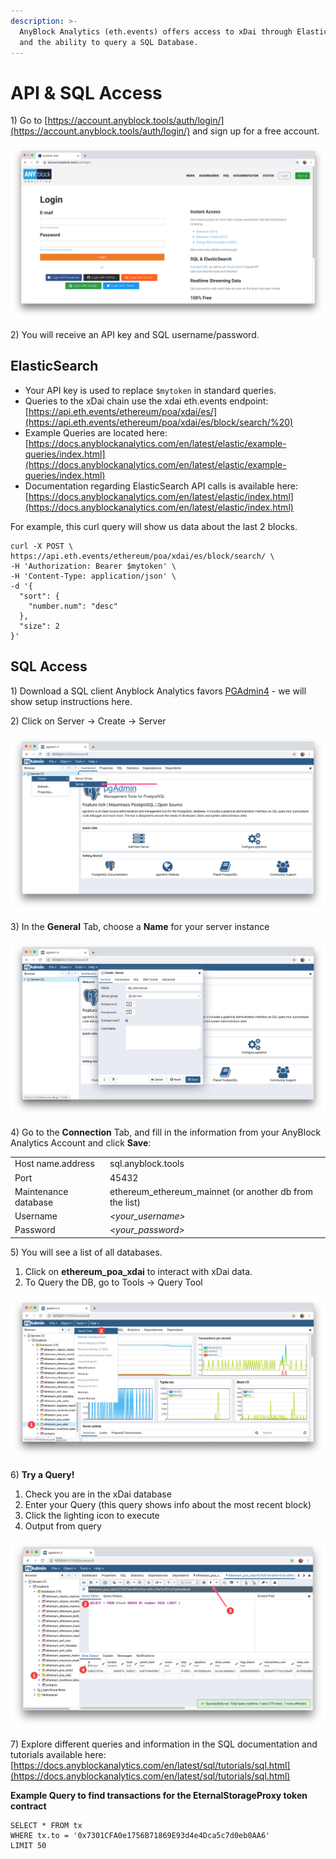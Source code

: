 ```yaml
---
description: >-
  AnyBlock Analytics (eth.events) offers access to xDai through ElasticSearch
  and the ability to query a SQL Database.
---
```


# API & SQL Access

1\) Go to [https://account.anyblock.tools/auth/login/](https://account.anyblock.tools/auth/login/) and sign up for a free account.

![Login to create an account](../.gitbook/assets/aa_free_acct.png)

2\) You will receive an API key and SQL username/password.  

## ElasticSearch

* Your API key is used to replace `$mytoken` in standard queries. 
* Queries to the xDai chain use the xdai  eth.events endpoint:   [https://api.eth.events/ethereum/poa/xdai/es/](https://api.eth.events/ethereum/poa/xdai/es/block/search/%20)
* Example Queries are located here: [https://docs.anyblockanalytics.com/en/latest/elastic/example-queries/index.html](https://docs.anyblockanalytics.com/en/latest/elastic/example-queries/index.html)
* Documentation regarding ElasticSearch API calls is available here: [https://docs.anyblockanalytics.com/en/latest/elastic/index.html](https://docs.anyblockanalytics.com/en/latest/elastic/index.html) 

For example, this curl query will show us data about the last 2 blocks.

```text
curl -X POST \
https://api.eth.events/ethereum/poa/xdai/es/block/search/ \
-H 'Authorization: Bearer $mytoken' \
-H 'Content-Type: application/json' \
-d '{
  "sort": {
    "number.num": "desc"
  },
  "size": 2
}'
```

## SQL Access

1\) Download a SQL client Anyblock Analytics favors [PGAdmin4](https://www.pgadmin.org/download/) - we will show setup instructions here.

2\) Click on Server -&gt; Create -&gt; Server 

![](../.gitbook/assets/servers.png)

3\) In the **General** Tab, choose a **Name** for your server instance

![](../.gitbook/assets/xdai_server.png)

4\) Go to the **Connection** Tab, and fill in the information from your AnyBlock Analytics Account and click **Save**:

|  |  |
| :--- | :--- |
| Host name.address | sql.anyblock.tools |
| Port | 45432 |
| Maintenance database | ethereum\_ethereum\_mainnet \(or another db from the list\) |
| Username | _&lt;your\_username&gt;_ |
| Password | _&lt;your\_password&gt;_ |

5\) You will see a list of all databases. 

1. Click on **ethereum\_poa\_xdai** to interact with xDai data. 
2. To Query the DB, go to Tools -&gt; Query Tool

![Access the Query Tool](../.gitbook/assets/query_tool.png)

6\) **Try a Query!**

1. Check you are in the xDai database
2. Enter your Query \(this query shows info about the most recent block\)
3. Click the lighting icon to execute
4. Output from query

![Run query with the lightning icon](../.gitbook/assets/query.png)

7\) Explore different queries and information in the SQL documentation and tutorials  available here: [https://docs.anyblockanalytics.com/en/latest/sql/tutorials/sql.html](https://docs.anyblockanalytics.com/en/latest/sql/tutorials/sql.html)

**Example Query to find transactions for the EternalStorageProxy token contract**

```text
SELECT * FROM tx
WHERE tx.to = '0x7301CFA0e1756B71869E93d4e4Dca5c7d0eb0AA6'
LIMIT 50
```



